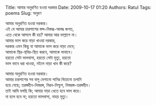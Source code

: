 Title: আমার অনুরণিত হওয়া দরকার
Date: 2009-10-17 01:20
Authors: Ratul
Tags: poems
Slug: অনুরণ

আমার অনুরণিত হওয়া দরকার।  
এই যে  আমার চারপাশের স্তব্দ-নিস্তব্ধ-আবদ্ধ জগত,  
এতে থেকে আসলে কী হয়? আমার আর ভাল্লাগে না।  
আমার ভাল করে নাড়া খাওয়া দরকার,  
দরকার এমন কিছু যা আমাকে ভাল করে নাড়া দেবে;  
আমাকে স্থির-স্থবির-স্থিত করবে, আমাকে ভাবাবে।  
হয়তো সেটা ভালবাসা, হয়তো সেটা মৃত্যু, হয়তো  
ভাল ভাবে ধরা খাওয়া, নইলে নাড়া খাব কী করে?  

আমার অনুরণিত হওয়া দরকার।  
আমার চারপাশের সব বালু মেশানো পানির থিতানো তলানি  
হয়ে গেছে; তরঙ্গহীন-নিস্তরঙ্গ, নিরব-নিশ্চুপ, নিস্তরঙ্গ-তরঙ্গহীন।  
তাই আমি বলছি কি; আমার নাড়া খেতে হবে ভাল করে।  
না হলে হবে না; হয়তো ভালবাসা, নাহয় মৃত্যু।  
